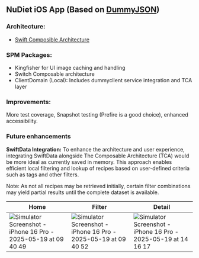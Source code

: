 ## NuDiet iOS App (Based on [DummyJSON](https://dummyjson.com/docs/recipes))

### Architecture:
- [Swift Composible Architecture](https://github.com/pointfreeco/swift-composable-architecture) 

### SPM Packages: 
- Kingfisher for UI image caching and handling
- Switch Composable architecture
- ClientDomain (Local): Includes dummyclient service integration and TCA layer

### Improvements:
More test coverage, Snapshot testing (Prefire is a good choice), enhanced accessibility.
### Future enhancements

**SwiftData Integration:** To enhance the architecture and user experience, integrating SwiftData alongside The Composable Architecture (TCA) would be more ideal as currently saved in memory. This approach enables efficient local filtering and lookup of recipes based on user-defined criteria such as tags and other filters.

Note: As not all recipes may be retrieved initially, certain filter combinations may yield partial results until the complete dataset is available.

| Home | Filter| Detail |
| --- | --- | --- |
|![Simulator Screenshot - iPhone 16 Pro - 2025-05-19 at 09 40 49](https://github.com/user-attachments/assets/a4986807-1e8a-45b8-8900-e8e803c1acda)|![Simulator Screenshot - iPhone 16 Pro - 2025-05-19 at 09 40 52](https://github.com/user-attachments/assets/bfee3613-496a-45f6-9427-6ed0aab992b3)|![Simulator Screenshot - iPhone 16 Pro - 2025-05-19 at 14 16 17](https://github.com/user-attachments/assets/f5d4b8f8-bea1-4f0d-be13-9319259ff4bb)|
